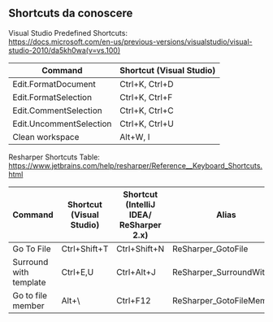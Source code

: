 ## Shortcuts da conoscere

Visual Studio Predefined Shortcuts:   
https://docs.microsoft.com/en-us/previous-versions/visualstudio/visual-studio-2010/da5kh0wa(v=vs.100)

| Command                 | Shortcut (Visual Studio) 
|-------------------------|--------------------------
| Edit.FormatDocument     | Ctrl+K, Ctrl+D
| Edit.FormatSelection    | Ctrl+K, Ctrl+F           
| Edit.CommentSelection   | Ctrl+K, Ctrl+C           
| Edit.UncommentSelection | Ctrl+K, Ctrl+U           
| Clean workspace         | Alt+W, l



Resharper Shortcuts Table:  
https://www.jetbrains.com/help/resharper/Reference__Keyboard_Shortcuts.html


| Command                 | Shortcut (Visual Studio) | Shortcut (IntelliJ IDEA/ ReSharper 2.x) | Alias                    
|-------------------------|--------------------------|-----------------------------------------|--------------------------
| Go To File              | Ctrl+Shift+T             | Ctrl+Shift+N                            | ReSharper_GotoFile       
| Surround with template  | Ctrl+E,U                 | Ctrl+Alt+J                              | ReSharper_SurroundWith   
| Go to file member       | Alt+\                    | Ctrl+F12                                | ReSharper_GotoFileMember
